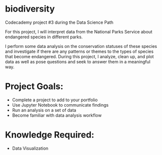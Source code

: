 # biodiversity
Codecademy project #3 during the Data Science Path

For this project, I will interpret data from the National Parks Service about endangered species in different parks.

I perform some data analysis on the conservation statuses of these species and investigate if there are any patterns or themes to the types of species that become endangered. During this project, I analyze, clean up, and plot data as well as pose questions and seek to answer them in a meaningful way.

# Project Goals:
- Complete a project to add to your portfolio
- Use Jupyter Notebook to communicate findings
- Run an analysis on a set of data
- Become familiar with data analysis workflow
# Knowledge Required:
- Data Visualization
